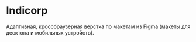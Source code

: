 # Indicorp

Адаптивная, кроссбраузерная верстка по макетам из Figma (макеты для десктопа и мобильных устройств).


